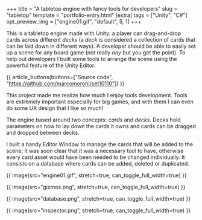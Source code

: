 +++
title = "A tabletop engine with fancy tools for developers"
slug = "tabletop"
template = "portfolio-entry.html"
[extra]
tags = ["Unity", "C#"]
opt_preview_img = ["engine01.gif", "default", 5, 1]
+++

This is a tabletop engine made with Unity: a player can drag-and-drop cards across different *decks* (a *deck* is considered a collection of cards that can be laid down in different ways). A developer should be able to easily set up a scene for any board game (not really *any* but you get the point). To help out developers I built some tools to arrange the scene using the powerful feature of the Unity Editor.

{{ article_buttons(buttons=["Source code", "https://github.com/marcomoroni/set10110"]) }}

This project made me realize how much I enjoy tools development. Tools are extremely important especially for big games, and with them I can even do some UX design that I like so much!

The engine based around two concepts: *cards* and *decks*. Decks hold parameters on how to lay down the cards it owns and cards can be dragged and dropped between decks.

I built a handy Editor Window to manage the cards that will be added to the scene; it was soon clear that it was a necessary tool to have, otherwise every card asset would have been needed to be changed individually. It consists on a database where cards can be added, deleted or duplicated.

{{ image(src="engine01.gif", stretch=true, can_toggle_full_width=true) }}

{{ image(src="gizmos.png", stretch=true, can_toggle_full_width=true) }}

{{ image(src="database.png", stretch=true, can_toggle_full_width=true) }}

{{ image(src="inspector.png", stretch=true, can_toggle_full_width=true) }}
